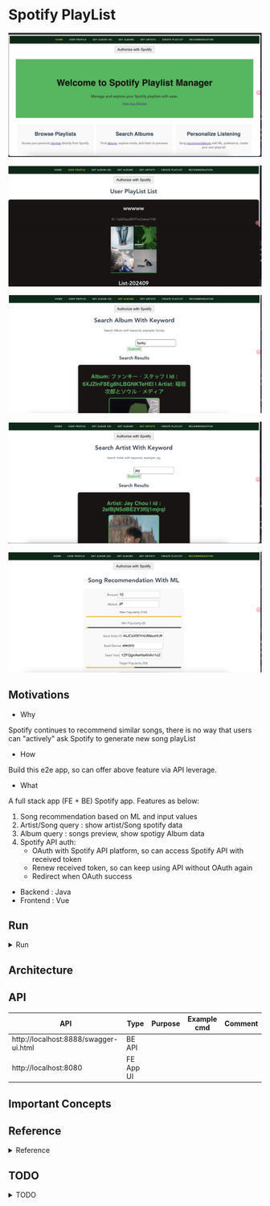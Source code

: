# Spotify PlayList

<p align="center"><img src ="./doc/pic/spotify_app_1.png"></p>

<p align="center"><img src ="./doc/pic/spotify_app_2.png"></p>

<p align="center"><img src ="./doc/pic/spotify_app_3.png"></p>

<p align="center"><img src ="./doc/pic/spotify_app_4.png"></p>

<p align="center"><img src ="./doc/pic/spotify_app_5.png"></p>

## Motivations

- Why

Spotify continues to recommend similar songs, there is no way that users can "actively" ask Spotify to generate new song playList

- How

Build this e2e app, so can offer above feature via API leverage.


- What

A full stack app (FE + BE) Spotify app. Features as below:
1. Song recommendation based on ML and input values
2. Artist/Song query : show artist/Song spotify data
3. Album query : songs preview, show spotigy Album data
4. Spotify API auth:
	- OAuth with Spotify API platform, so can access Spotify API with received token
	- Renew received token, so can keep using API without OAuth again
	- Redirect when OAuth success

- Backend : Java
- Frontend : Vue

## Run

<details>
<summary>Run</summary>

### Prerequisite

- Step 1. Register developer account at [Spotify API platform](https://developer.spotify.com/documentation/web-api)
- Step 2. Setup Spotify Api key
	- Update `spotify.clientSecret`, `spotify.clientId` at [application.properties](https://github.com/yennanliu/SpringPlayground/blob/main/springSpotifyPlayList/backend/SpotifyPlayList/src/main/resources/application.properties#L5)
- Step 3. update Auth Redirect URL at [Spotify API platform](https://developer.spotify.com/documentation/web-api)
- Step 4. update `baseURL` at FE app : [App.vue](https://github.com/yennanliu/SpringPlayground/blob/main/springSpotifyPlayList/frontend/spotify-playlist-ui/src/App.vue#L33)
- Step 5. update `spotify.redirectURL` at BE app (same as the one setup as step 3):
[application.properties](https://github.com/yennanliu/SpringPlayground/blob/main/springSpotifyPlayList/backend/SpotifyPlayList/src/main/resources/application.properties#L6)

### Run (Docker)
```bash

# export env var
# docker-compose

# local
export SPOTIFY_CLIENT_SECRET=<your_new_client_secret>
export SPOTIFY_REDIRECT_URL=http://<server_ip>:8080/playlist

# FE
export VUE_APP_BASE_URL=http://localhost:8888/

docker-compose up


# NOTE !!!! (deploy on ec2)
# if run cmd with sudo, then need to add -E flag, so export env var can be perserved
sudo -E docker-compose up
```

### Run (manually)
```bash

#------------------------
# BE
#------------------------
# build
cd springSpotifyPlayList/backend/SpotifyPlayList
mvn package

# run
java -jar target/springSpotifyPlayList-0.0.1-SNAPSHOT.jar


#------------------------
# FE
#------------------------
cd /springSpotifyPlayList/frontend/spotify-playlist-ui
npm run serve
```

### Docker cmd
```bash
#------------------------
# CLEAN DOCKER DATA
#------------------------
docker rm -f $(docker ps -aq)
# Remove all images
docker rmi -f $(docker images -q)
# remove all containers in docker
docker rm -f $(docker ps -a -q)
# remove all images in docker
docker rmi -f $(docker images -q -a)


# remove all docker data
docker system prune

#------------------------
# DOCKER LOGS
#------------------------
# check docker logs

docker logs <container_id>
```

</details>

## Architecture


## API

| API | Type | Purpose | Example cmd | Comment|
| ----- | -------- | ---- | ----- | ---- |
| http://localhost:8888/swagger-ui.html |  BE API | | |
| http://localhost:8080 |  FE App UI | | |


## Important Concepts

## Reference

<details>
<summary>Reference</summary>

- Java client
	- https://github.com/spotify-web-api-java/spotify-web-api-java
- Python client
	- https://github.com/spotipy-dev/spotipy
- Doc
	- https://spotify-web-api-java.github.io/spotify-web-api-java/

- Libaray
	- https://github.com/spotify-web-api-java/spotify-web-api-java
	- Recommendation
		- https://github.com/spotify-web-api-java/spotify-web-api-java/blob/76d69b152cb17e7b8d7ea56b58f0a9b078774708/examples/data/browse/GetRecommendationsExample.java#L5
		- https://spotify-web-api-java.github.io/spotify-web-api-java/se/michaelthelin/spotify/model_objects/specification/Recommendations.html

- Recommendations API
	- https://developer.spotify.com/documentation/web-api/reference/get-recommendations

- get song feature
	- https://developer.spotify.com/documentation/web-api/reference/get-audio-features

- Code example
	- https://jitpack.io/p/lbengzon/spotify-web-api-java
	- https://github.com/yennanliu/nelson/blob/master/server.js#L88

- Other project
	- https://nelson.glitch.me/#
	- https://github.com/hardikSinghBehl/spotifyApiSpring/tree/master


- ML ref notebook
	- https://github.com/yennanliu/SpringPlayground/blob/main/springSpotifyPlayList/doc/Spotify_ApI_call_demo.ipynb?fbclid=IwAR1ZhL081euAUCeB54kaMMNqCHBN1HnuLLTYpnpjNHAf4MMFW8VkgdP5N1o
	- https://medium.com/@shruti.somankar/building-a-music-recommendation-system-using-spotify-api-and-python-f7418a21fa41


</details>


## TODO

<details>
<summary>TODO</summary>

1. code refactor
	- dep injection : `spotifyApi`
2. integrate with chatGPT
3. CICD
4. UI redesign
5. prepare config for ec2 deployment
	- FE:
		- BASE_URL
	- BE:
	 	- redirect_url
6. fix FE auth_url
</details>